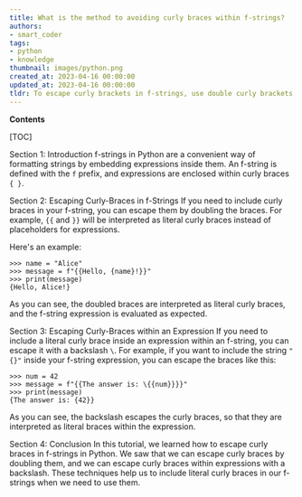 ```yaml
---
title: What is the method to avoiding curly braces within f-strings?
authors:
- smart_coder
tags:
- python
- knowledge
thumbnail: images/python.png
created_at: 2023-04-16 00:00:00
updated_at: 2023-04-16 00:00:00
tldr: To escape curly brackets in f-strings, use double curly brackets.
---
```


**Contents**

[TOC]

Section 1: Introduction
f-strings in Python are a convenient way of formatting strings by embedding expressions inside them. An f-string is defined with the `f` prefix, and expressions are enclosed within curly braces `{ }`.

Section 2: Escaping Curly-Braces in f-Strings
If you need to include curly braces in your f-string, you can escape them by doubling the braces. For example, `{{` and `}}` will be interpreted as literal curly braces instead of placeholders for expressions.

Here's an example:

```
>>> name = "Alice"
>>> message = f"{{Hello, {name}!}}"
>>> print(message)
{Hello, Alice!}
```

As you can see, the doubled braces are interpreted as literal curly braces, and the f-string expression is evaluated as expected.

Section 3: Escaping Curly-Braces within an Expression
If you need to include a literal curly brace inside an expression within an f-string, you can escape it with a backslash `\`. For example, if you want to include the string `"{}"` inside your f-string expression, you can escape the braces like this:

```
>>> num = 42
>>> message = f"{{The answer is: \{{num}}}}"
>>> print(message)
{The answer is: {42}}
```

As you can see, the backslash escapes the curly braces, so that they are interpreted as literal braces within the expression.

Section 4: Conclusion
In this tutorial, we learned how to escape curly braces in f-strings in Python. We saw that we can escape curly braces by doubling them, and we can escape curly braces within expressions with a backslash. These techniques help us to include literal curly braces in our f-strings when we need to use them.
